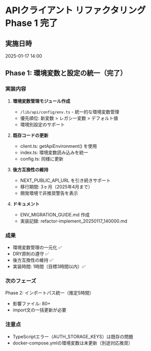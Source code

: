 # APIクライアント リファクタリング Phase 1 完了

## 実施日時
2025-01-17 14:00

## Phase 1: 環境変数と設定の統一（完了）

### 実装内容
1. **環境変数管理モジュール作成**
   - `/lib/api/config/env.ts` - 統一的な環境変数管理
   - 優先順位: 新変数 > レガシー変数 > デフォルト値
   - 環境別設定のサポート

2. **既存コードの更新**
   - client.ts: getApiEnvironment() を使用
   - index.ts: 環境変数読み込みを統一
   - config.ts: 同様に更新

3. **後方互換性の維持**
   - NEXT_PUBLIC_API_URL を引き続きサポート
   - 移行期間: 3ヶ月（2025年4月まで）
   - 開発環境で非推奨警告を表示

4. **ドキュメント**
   - ENV_MIGRATION_GUIDE.md 作成
   - 実装記録: refactor-implement_20250117_140000.md

### 成果
- 環境変数管理の一元化 ✅
- DRY原則の遵守 ✅
- 後方互換性の維持 ✅
- 実装時間: 1時間（目標3時間以内）✅

### 次のフェーズ
Phase 2: インポートパス統一（推定5時間）
- 影響ファイル: 80+
- import文の一括更新が必要

### 注意点
- TypeScriptエラー（AUTH_STORAGE_KEYS）は既存の問題
- docker-compose.ymlの環境変数は未更新（別途対応推奨）